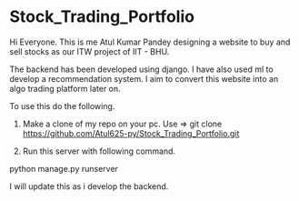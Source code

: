 # Stock_Trading_Portfolio

Hi Everyone. This is me Atul Kumar Pandey
designing a website to buy and sell stocks 
as our ITW project of IIT - BHU.

The backend has been developed using django.
I have also used ml to develop a recommendation
system. I aim to convert this website into 
an algo trading platform later on.

To use this do the following.

1. Make a clone of my repo on your pc.
Use => git clone https://github.com/Atul625-py/Stock_Trading_Portfolio.git

2. Run this server with following command.

python manage.py runserver

I will update this as i develop the backend.
